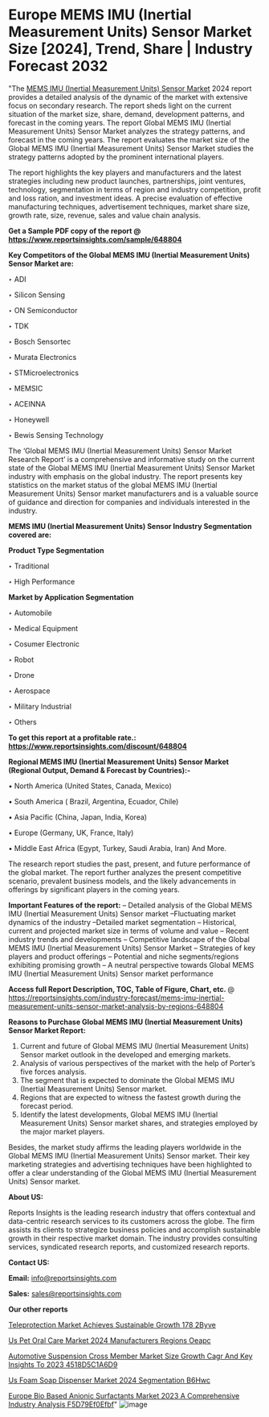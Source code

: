 # Europe MEMS IMU (Inertial Measurement Units) Sensor Market Size [2024], Trend, Share | Industry Forecast 2032

"The <a href=https://www.reportsinsights.com/sample/648804>MEMS IMU (Inertial Measurement Units) Sensor Market</a> 2024 report provides a detailed analysis of the dynamic of the market with extensive focus on secondary research. The report sheds light on the current situation of the market size, share, demand, development patterns, and forecast in the coming years. The report Global MEMS IMU (Inertial Measurement Units) Sensor Market analyzes the strategy patterns, and forecast in the coming years. The report evaluates the market size of the Global MEMS IMU (Inertial Measurement Units) Sensor Market studies the strategy patterns adopted by the prominent international players.

The report highlights the key players and manufacturers and the latest strategies including new product launches, partnerships, joint ventures, technology, segmentation in terms of region and industry competition, profit and loss ration, and investment ideas. A precise evaluation of effective manufacturing techniques, advertisement techniques, market share size, growth rate, size, revenue, sales and value chain analysis.

<strong>Get a Sample PDF copy of the report @ <a href=https://www.reportsinsights.com/sample/648804 style=color:#0000ff;>https://www.reportsinsights.com/sample/648804</a></strong>

<strong>Key Competitors of the Global MEMS IMU (Inertial Measurement Units) Sensor Market are:</strong>

‣ ADI

‣ Silicon Sensing

‣ ON Semiconductor

‣ TDK

‣ Bosch Sensortec

‣ Murata Electronics

‣ STMicroelectronics

‣ MEMSIC

‣ ACEINNA

‣ Honeywell

‣ Bewis Sensing Technology

The ‘Global MEMS IMU (Inertial Measurement Units) Sensor Market Research Report’ is a comprehensive and informative study on the current state of the Global MEMS IMU (Inertial Measurement Units) Sensor Market industry with emphasis on the global industry. The report presents key statistics on the market status of the global MEMS IMU (Inertial Measurement Units) Sensor market manufacturers and is a valuable source of guidance and direction for companies and individuals interested in the industry.

<strong>MEMS IMU (Inertial Measurement Units) Sensor Industry Segmentation covered are:</strong>

<strong>Product Type Segmentation</strong>

‣ Traditional

‣ High Performance

<strong>Market by Application Segmentation</strong>

‣ Automobile

‣ Medical Equipment

‣ Cosumer Electronic

‣ Robot

‣ Drone

‣ Aerospace

‣ Military Industrial

‣ Others

<strong>To get this report at a profitable rate.: <a href=https://www.reportsinsights.com/discount/648804 style=color:#0000ff;>https://www.reportsinsights.com/discount/648804</a></strong>

<strong>Regional MEMS IMU (Inertial Measurement Units) Sensor Market (Regional Output, Demand &amp; Forecast by Countries):-</strong>

• North America (United States, Canada, Mexico)

• South America ( Brazil, Argentina, Ecuador, Chile)

• Asia Pacific (China, Japan, India, Korea)

• Europe (Germany, UK, France, Italy)

• Middle East Africa (Egypt, Turkey, Saudi Arabia, Iran) And More.

The research report studies the past, present, and future performance of the global market. The report further analyzes the present competitive scenario, prevalent business models, and the likely advancements in offerings by significant players in the coming years.

<strong>Important Features of the report:</strong>
– Detailed analysis of the Global MEMS IMU (Inertial Measurement Units) Sensor market
–Fluctuating market dynamics of the industry
–Detailed market segmentation
– Historical, current and projected market size in terms of volume and value
– Recent industry trends and developments
– Competitive landscape of the Global MEMS IMU (Inertial Measurement Units) Sensor Market
– Strategies of key players and product offerings
– Potential and niche segments/regions exhibiting promising growth
– A neutral perspective towards Global MEMS IMU (Inertial Measurement Units) Sensor market performance

<strong>Access full Report Description, TOC, Table of Figure, Chart, etc. </strong>@   <a href=https://reportsinsights.com/industry-forecast/mems-imu-inertial-measurement-units-sensor-market-analysis-by-regions-648804 style=color:#0000ff;>https://reportsinsights.com/industry-forecast/mems-imu-inertial-measurement-units-sensor-market-analysis-by-regions-648804</a>

<strong>Reasons to Purchase Global MEMS IMU (Inertial Measurement Units) Sensor Market Report:</strong>
1. Current and future of Global MEMS IMU (Inertial Measurement Units) Sensor market outlook in the developed and emerging markets.
2. Analysis of various perspectives of the market with the help of Porter’s five forces analysis.
3. The segment that is expected to dominate the Global MEMS IMU (Inertial Measurement Units) Sensor market.
4. Regions that are expected to witness the fastest growth during the forecast period.
5. Identify the latest developments, Global MEMS IMU (Inertial Measurement Units) Sensor market shares, and strategies employed by the major market players.

Besides, the market study affirms the leading players worldwide in the Global MEMS IMU (Inertial Measurement Units) Sensor market. Their key marketing strategies and advertising techniques have been highlighted to offer a clear understanding of the Global MEMS IMU (Inertial Measurement Units) Sensor market.

<strong><strong>About US</strong>:</strong>

Reports Insights is the leading research industry that offers contextual and data-centric research services to its customers across the globe. The firm assists its clients to strategize business policies and accomplish sustainable growth in their respective market domain. The industry provides consulting services, syndicated research reports, and customized research reports.

<strong>Contact US:</strong>

<p class=><b>Email:</b> <a href=mailto:info@reportsinsights.com>info@reportsinsights.com</a></p>
<p class=><b>Sales:</b> <a href=mailto:sales@reportsinsights.com>sales@reportsinsights.com</a></p>

<strong>Our other reports</strong>

<a href=https://www.linkedin.com/pulse/teleprotection-market-achieves-sustainable-growth-178-2byve/>Teleprotection Market Achieves Sustainable Growth 178 2Byve</a>

<a href=https://www.linkedin.com/pulse/us-pet-oral-care-market-2024-manufacturers-regions-oeapc/>Us Pet Oral Care Market 2024 Manufacturers Regions Oeapc</a>

<a href=https://medium.com/@anjalimore4366343/automotive-suspension-cross-member-market-size-growth-cagr-and-key-insights-to-2023-4518d5c1a6d9>Automotive Suspension Cross Member Market Size Growth Cagr And Key Insights To 2023 4518D5C1A6D9</a>

<a href=https://www.linkedin.com/pulse/us-foam-soap-dispenser-market-2024-segmentation-b6hwc/>Us Foam Soap Dispenser Market 2024 Segmentation B6Hwc</a>

<a href=https://medium.com/@singhaakesh50/europe-bio-based-anionic-surfactants-market-2023-a-comprehensive-industry-analysis-f5d79ef0efbf>Europe Bio Based Anionic Surfactants Market 2023 A Comprehensive Industry Analysis F5D79Ef0Efbf</a>"
![image](https://github.com/aanak123/RIMarketer1/assets/158471119/a1daa1aa-04c5-4e66-bbb0-62f7176e5263)
